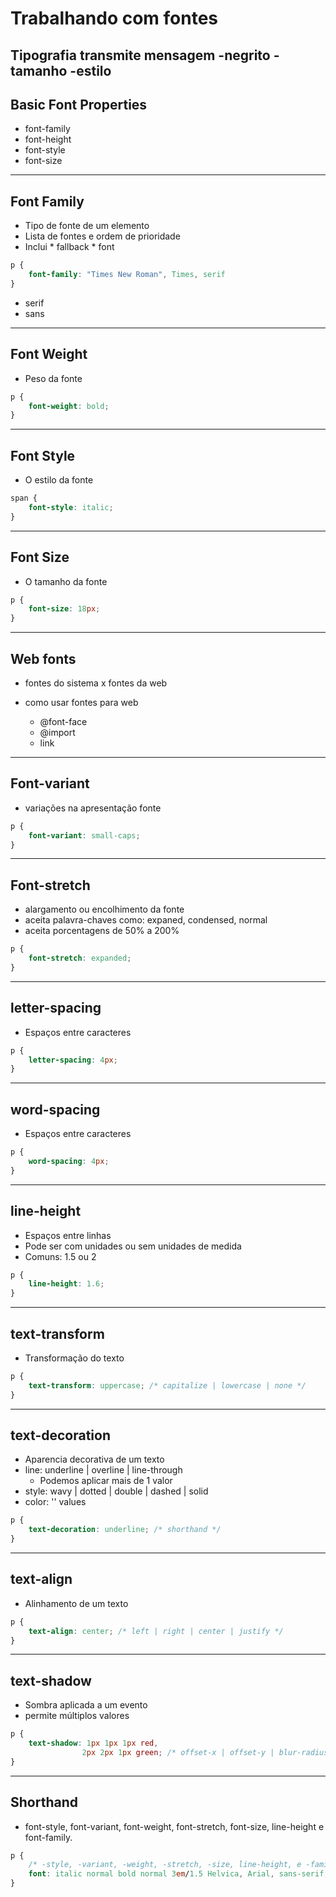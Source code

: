 # Trabalhando com fontes

Tipografia transmite mensagem
    -negrito
    -tamanho
    -estilo
---------------------------------------------------

## Basic Font Properties

* font-family
* font-height
* font-style
* font-size
-----------------------------------------------------

## Font Family

* Tipo de fonte de um elemento
* Lista de fontes e ordem de prioridade
* Inclui * fallback * font

```css
p {
    font-family: "Times New Roman", Times, serif
}
````
- serif
- sans
----------------------------------------------------------
## Font Weight

* Peso da fonte

```css
p {
    font-weight: bold;
}
````

----------------------------------------------------------
## Font Style

* O estilo da fonte

```css
span {
    font-style: italic;
}
````
----------------------------------------------------------------
## Font Size

* O tamanho da fonte

```css
p {
    font-size: 18px;
}
````
-------------------------------------------------------------------
## Web fonts

- fontes  do sistema x fontes da web
- como usar fontes para web

    * @font-face
    * @import
    * link
-------------------------------------------------------------------

## Font-variant

* variações na apresentação fonte

```css
p {
    font-variant: small-caps;
}
````
-------------------------------------------------------------------
## Font-stretch

* alargamento ou encolhimento da fonte
* aceita palavra-chaves como: expaned, condensed, normal
* aceita porcentagens de 50% a 200%

```css
p {
    font-stretch: expanded;
}
```
-------------------------------------------------------------------
## letter-spacing

* Espaços entre caracteres

```css
p {
    letter-spacing: 4px;
}
````
-------------------------------------------------------------------
## word-spacing

* Espaços entre caracteres

```css
p {
    word-spacing: 4px;
}
````
-------------------------------------------------------------------
## line-height

* Espaços entre linhas
* Pode ser com unidades ou sem unidades de medida
* Comuns: 1.5 ou 2

```css
p {
    line-height: 1.6;
}
````
-------------------------------------------------------------------
## text-transform

* Transformação do texto

```css
p {
    text-transform: uppercase; /* capitalize | lowercase | none */
}
````
-------------------------------------------------------------------
## text-decoration

* Aparencia decorativa de um texto
* line: underline | overline | line-through
    * Podemos aplicar mais de 1 valor
* style: wavy | dotted | double | dashed | solid
* color: '<color>' values

```css
p {
    text-decoration: underline; /* shorthand */
}
````
-------------------------------------------------------------------
## text-align

* Alinhamento de um texto

```css
p {
    text-align: center; /* left | right | center | justify */
}
````
-------------------------------------------------------------------
## text-shadow

* Sombra aplicada a um evento
* permite múltiplos valores

```css
p {
    text-shadow: 1px 1px 1px red, 
                2px 2px 1px green; /* offset-x | offset-y | blur-radius | color */
}
````
-------------------------------------------------------------------
## Shorthand

* font-style, font-variant, font-weight, font-stretch, font-size, line-height e font-family.

```css
p {
    /* -style, -variant, -weight, -stretch, -size, line-height, e -family. */
    font: italic normal bold normal 3em/1.5 Helvica, Arial, sans-serif;
}
````
